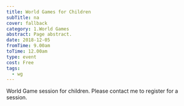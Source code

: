 ```yaml
---
title: World Games for Children
subTitle: na
cover: fallback
category: 1.World Games
abstract: Page abstract.
date: 2018-12-05
fromTime: 9.00am
toTime: 12.00am
type: event
cost: Free
tags:
  - wg
---
```


World Game session for children. Please contact me to register for a session.

